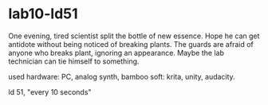 # lab10-ld51

One evening, tired scientist split the bottle of new essence. Hope he can get antidote without being noticed of breaking plants. The guards are afraid of anyone who breaks plant, ignoring an appearance. Maybe the lab technician can tie himself to something.

used 
  hardware: PC, analog synth, bamboo
  soft: krita, unity, audacity.

ld 51, "every 10 seconds"

